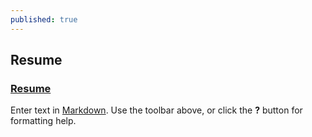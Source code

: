 ```yaml
---
published: true
---
```

## Resume
### [Resume](https://github.com/MohammadaminRaisi/PNU_3991_AR/blob/main/Theory-of-Languages-and-Machines/Resume/Resume.pdf "My Resume")

Enter text in [Markdown](http://daringfireball.net/projects/markdown/). Use the toolbar above, or click the **?** button for formatting help.
